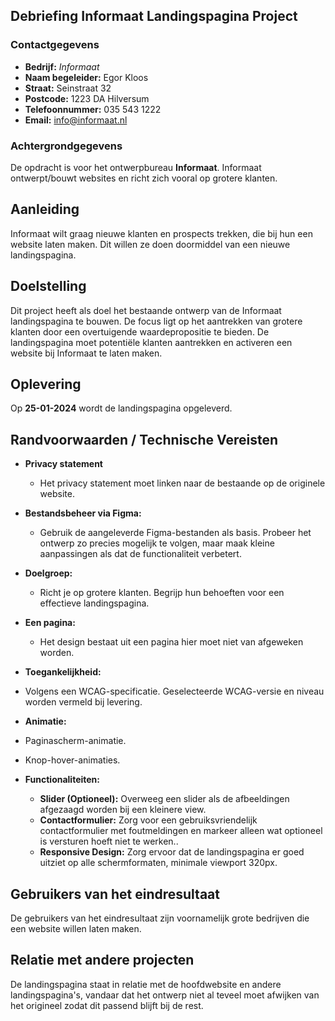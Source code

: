 ## Debriefing Informaat Landingspagina Project

### Contactgegevens
- **Bedrijf:** *Informaat*
- **Naam begeleider:** Egor Kloos
- **Straat:** Seinstraat 32
- **Postcode:** 1223 DA Hilversum
- **Telefoonnummer:** 035 543 1222
- **Email:** info@informaat.nl

### Achtergrondgegevens
De opdracht is voor het ontwerpbureau **Informaat**. Informaat ontwerpt/bouwt websites en richt zich vooral op grotere klanten.

## Aanleiding
Informaat wilt graag nieuwe klanten en prospects trekken, die bij hun een website laten maken. Dit willen ze doen doormiddel van een nieuwe landingspagina.
## Doelstelling
Dit project heeft als doel het bestaande ontwerp van de Informaat landingspagina te bouwen. De focus ligt op het aantrekken van grotere klanten door een overtuigende waardepropositie te bieden. De landingspagina moet potentiële klanten aantrekken en activeren een website bij Informaat te laten maken.
## Oplevering
Op **25-01-2024** wordt de landingspagina opgeleverd.

## Randvoorwaarden / Technische Vereisten
- **Privacy statement**
    - Het privacy statement moet linken naar de bestaande op de originele website.
  

- **Bestandsbeheer via Figma:**
    - Gebruik de aangeleverde Figma-bestanden als basis. Probeer het ontwerp zo precies mogelijk te volgen, maar maak kleine aanpassingen als dat de functionaliteit verbetert.
  

- **Doelgroep:**
    - Richt je op grotere klanten. Begrijp hun behoeften voor een effectieve landingspagina.
  

- **Een pagina:**
    - Het design bestaat uit een pagina hier moet niet van afgeweken worden.
  

- **Toegankelijkheid:**
- Volgens een WCAG-specificatie. Geselecteerde WCAG-versie en niveau worden vermeld bij levering.


- **Animatie:**
- Paginascherm-animatie.
- Knop-hover-animaties.


- **Functionaliteiten:**
    - **Slider (Optioneel):** Overweeg een slider als de afbeeldingen afgezaagd worden bij een kleinere view.
    - **Contactformulier:** Zorg voor een gebruiksvriendelijk contactformulier met foutmeldingen en markeer alleen wat optioneel is versturen hoeft niet te werken..
    - **Responsive Design:** Zorg ervoor dat de landingspagina er goed uitziet op alle schermformaten, minimale viewport 320px.

## Gebruikers van het eindresultaat
De gebruikers van het eindresultaat zijn voornamelijk grote bedrijven die een website willen laten maken.

## Relatie met andere projecten
De landingspagina staat in relatie met de hoofdwebsite en andere landingspagina's, vandaar dat het ontwerp niet al teveel moet afwijken van het origineel zodat dit passend blijft bij de rest.